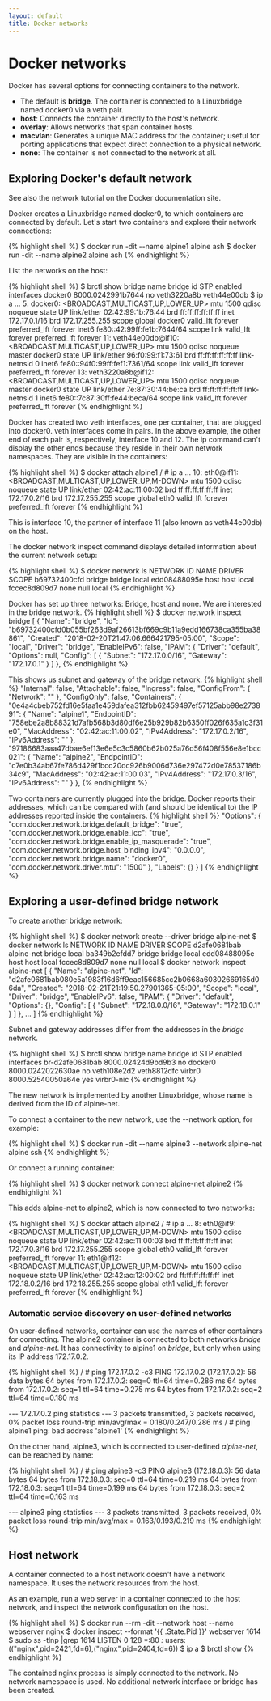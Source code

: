 ```yaml
---
layout: default
title: Docker networks
---
```

# Docker networks

Docker has several options for connecting containers to the network.

- The default is **bridge**. The container is connected to a Linuxbridge named docker0 via a veth pair.
- **host**: Connects the container directly to the host's network.
- **overlay**: Allows networks that span container hosts.
- **macvlan**: Generates a unique MAC address for the container; useful for porting applications that expect direct connection to a physical network.
- **none**: The container is not connected to the network at all.

## Exploring Docker's default network

See also the network tutorial on the Docker documentation site.

Docker creates a Linuxbridge named docker0, to which containers are connected by default. Let's start two containers and explore their network connections:

{% highlight shell %}
$ docker run -dit --name alpine1 alpine ash
$ docker run -dit --name alpine2 alpine ash
{% endhighlight %}

List the networks on the host:

{% highlight shell %}
$ brctl show
bridge name     bridge id               STP enabled     interfaces
docker0         8000.0242991b7644       no              veth3220a8b
                                                        veth44e00db
$ ip a
...
5: docker0: <BROADCAST,MULTICAST,UP,LOWER_UP> mtu 1500 qdisc noqueue state UP
    link/ether 02:42:99:1b:76:44 brd ff:ff:ff:ff:ff:ff
    inet 172.17.0.1/16 brd 172.17.255.255 scope global docker0
       valid_lft forever preferred_lft forever
    inet6 fe80::42:99ff:fe1b:7644/64 scope link
       valid_lft forever preferred_lft forever
11: veth44e00db@if10: <BROADCAST,MULTICAST,UP,LOWER_UP> mtu 1500 qdisc noqueue master docker0 state UP
    link/ether 96:f0:99:f1:73:61 brd ff:ff:ff:ff:ff:ff link-netnsid 0
    inet6 fe80::94f0:99ff:fef1:7361/64 scope link
       valid_lft forever preferred_lft forever
13: veth3220a8b@if12: <BROADCAST,MULTICAST,UP,LOWER_UP> mtu 1500 qdisc noqueue master docker0 state UP
    link/ether 7e:87:30:44:be:ca brd ff:ff:ff:ff:ff:ff link-netnsid 1
    inet6 fe80::7c87:30ff:fe44:beca/64 scope link
       valid_lft forever preferred_lft forever
{% endhighlight %}


Docker has created two veth interfaces, one per container, that are plugged into docker0. 
veth interfaces come in pairs. In the above example, the other end of each pair is, respectively, interface 10 and 12. The ip command can't display the other ends because they reside in their own network namespaces. They are visible in the containers:

{% highlight shell %}
$ docker attach alpine1
/ # ip a
...
10: eth0@if11: <BROADCAST,MULTICAST,UP,LOWER_UP,M-DOWN> mtu 1500 qdisc noqueue state UP
    link/ether 02:42:ac:11:00:02 brd ff:ff:ff:ff:ff:ff
    inet 172.17.0.2/16 brd 172.17.255.255 scope global eth0
       valid_lft forever preferred_lft forever
{% endhighlight %}


This is interface 10, the partner of interface 11 (also known as veth44e00db) on the host.

The docker network inspect command displays detailed information about the current network setup:

{% highlight shell %}
$ docker network ls
NETWORK ID          NAME                DRIVER              SCOPE
b69732400cfd        bridge              bridge              local
edd08488095e        host                host                local
fccec8d809d7        none                null                local
{% endhighlight %}

Docker has set up three networks: Bridge, host and none. We are interested in the bridge network.
{% highlight shell %}
$ docker network inspect bridge
[
    {
        "Name": "bridge",
        "Id": "b69732400cfd0b055bf263d9af26613bf669c9b11a9edd166738ca355ba38861",
        "Created": "2018-02-20T21:47:06.666421795-05:00",
        "Scope": "local",
        "Driver": "bridge",
        "EnableIPv6": false,
        "IPAM": {
            "Driver": "default",
            "Options": null,
            "Config": [
                {
                    "Subnet": "172.17.0.0/16",
                    "Gateway": "172.17.0.1"
                }
            ]
        },
{% endhighlight %}

This shows us subnet and gateway of the bridge network.
{% highlight shell %}
        "Internal": false,
        "Attachable": false,
        "Ingress": false,
        "ConfigFrom": {
            "Network": ""
        },
        "ConfigOnly": false,
        "Containers": {
            "0e4a4cbeb752fd16e5faa1e459dafea312fbb62459497ef57125abb98e273891": {
                "Name": "alpine1",
                "EndpointID": "758ebe2a8b88321d7afb568b3d80df6e25b929b82b6350ff026f635a1c3f31e0",
                "MacAddress": "02:42:ac:11:00:02",
                "IPv4Address": "172.17.0.2/16",
                "IPv6Address": ""
            },
            "97186683aaa47dbae6ef13e6e5c3c5860b62b025a76d56f408f556e8e1bcc021": {
                "Name": "alpine2",
                "EndpointID": "c7e0b34ab67fe786d429f1bcc20dc926b9006d736e297472d0e78537186b34c9",
                "MacAddress": "02:42:ac:11:00:03",
                "IPv4Address": "172.17.0.3/16",
                "IPv6Address": ""
            }
        },
{% endhighlight %}

Two containers are currently plugged into the bridge. Docker reports their addresses, which can be 
compared with (and should be identical to) the IP addresses reported inside the containers.
{% highlight shell %}
        "Options": {
            "com.docker.network.bridge.default_bridge": "true",
            "com.docker.network.bridge.enable_icc": "true",
            "com.docker.network.bridge.enable_ip_masquerade": "true",
            "com.docker.network.bridge.host_binding_ipv4": "0.0.0.0",
            "com.docker.network.bridge.name": "docker0",
            "com.docker.network.driver.mtu": "1500"
        },
        "Labels": {}
    }
]
{% endhighlight %}


## Exploring a user-defined bridge network

To create another bridge network:

{% highlight shell %}
$ docker network create --driver bridge alpine-net
$ docker network ls
NETWORK ID          NAME                DRIVER              SCOPE
d2afe0681bab        alpine-net          bridge              local
ba349b2efdd7        bridge              bridge              local
edd08488095e        host                host                local
fccec8d809d7        none                null                local
$ docker network inspect alpine-net
[
    {
        "Name": "alpine-net",
        "Id": "d2afe0681bab080e5a1983f16d6ff9eac156685cc2b0668a60302669165d06da",
        "Created": "2018-02-21T21:19:50.27901365-05:00",
        "Scope": "local",
        "Driver": "bridge",
        "EnableIPv6": false,
        "IPAM": {
            "Driver": "default",
            "Options": {},
            "Config": [
                {
                    "Subnet": "172.18.0.0/16",
                    "Gateway": "172.18.0.1"
                }
            ]
        },
     ...
]
{% endhighlight %}


Subnet and gateway addresses differ from the addresses in the *bridge* network.

{% highlight shell %}
$ brctl show
bridge name     bridge id               STP enabled     interfaces
br-d2afe0681bab         8000.02424d9bd9b3       no
docker0         8000.0242022630ae       no              veth108e2d2
                                                        veth8812dfc
virbr0          8000.52540050a64e       yes             virbr0-nic
{% endhighlight %}


The new network is implemented by another Linuxbridge, whose name is derived from the ID of alpine-net.

To connect a container to the new network, use the --network option, for example:

{% highlight shell %}
$ docker run -dit --name alpine3 --network alpine-net alpine ssh
{% endhighlight %}


Or connect a running container:

{% highlight shell %}
$ docker network connect alpine-net alpine2
{% endhighlight %}


This adds alpine-net to alpine2, which is now connected to two networks:

{% highlight shell %}
$ docker attach alpine2
/ # ip a
...
8: eth0@if9: <BROADCAST,MULTICAST,UP,LOWER_UP,M-DOWN> mtu 1500 qdisc noqueue state UP
    link/ether 02:42:ac:11:00:03 brd ff:ff:ff:ff:ff:ff
    inet 172.17.0.3/16 brd 172.17.255.255 scope global eth0
       valid_lft forever preferred_lft forever
11: eth1@if12: <BROADCAST,MULTICAST,UP,LOWER_UP,M-DOWN> mtu 1500 qdisc noqueue state UP
    link/ether 02:42:ac:12:00:02 brd ff:ff:ff:ff:ff:ff
    inet 172.18.0.2/16 brd 172.18.255.255 scope global eth1
       valid_lft forever preferred_lft forever
{% endhighlight %}


### Automatic service discovery on user-defined networks

On user-defined networks, container can use the names of other containers for connecting. 
The alpine2 container is connected to both networks *bridge* and *alpine-net*. 
It has connectivity to alpine1 on *bridge*, but only when using its IP address 172.17.0.2. 

{% highlight shell %}
/ # ping 172.17.0.2 -c3
PING 172.17.0.2 (172.17.0.2): 56 data bytes
64 bytes from 172.17.0.2: seq=0 ttl=64 time=0.286 ms
64 bytes from 172.17.0.2: seq=1 ttl=64 time=0.275 ms
64 bytes from 172.17.0.2: seq=2 ttl=64 time=0.180 ms

--- 172.17.0.2 ping statistics ---
3 packets transmitted, 3 packets received, 0% packet loss
round-trip min/avg/max = 0.180/0.247/0.286 ms
/ # ping alpine1
ping: bad address 'alpine1'
{% endhighlight %}


On the other hand,
alpine3, which is connected to user-defined *alpine-net*, can be reached by name:

{% highlight shell %}
/ # ping alpine3 -c3
PING alpine3 (172.18.0.3): 56 data bytes
64 bytes from 172.18.0.3: seq=0 ttl=64 time=0.219 ms
64 bytes from 172.18.0.3: seq=1 ttl=64 time=0.199 ms
64 bytes from 172.18.0.3: seq=2 ttl=64 time=0.163 ms

--- alpine3 ping statistics ---
3 packets transmitted, 3 packets received, 0% packet loss
round-trip min/avg/max = 0.163/0.193/0.219 ms
{% endhighlight %}


## Host network

A container connected to a host network doesn't have a network namespace. It uses the network resources from the host.

As an example, run a web server in a container connected to the host network, 
and inspect the network configuration on the host.

{% highlight shell %}
$ docker run --rm -dit --network host --name webserver nginx
$ docker inspect --format '{{ .State.Pid }}' webserver
1614
$ sudo ss -tlnp |grep 1614
LISTEN     0      128    *:80      *:*    users:(("nginx",pid=2421,fd=6),("nginx",pid=2404,fd=6))
$ ip a
$ brctl show
{% endhighlight %}


The contained nginx process is simply connected to the network. No network namespace is used. 
No additional network interface or bridge has been created.
